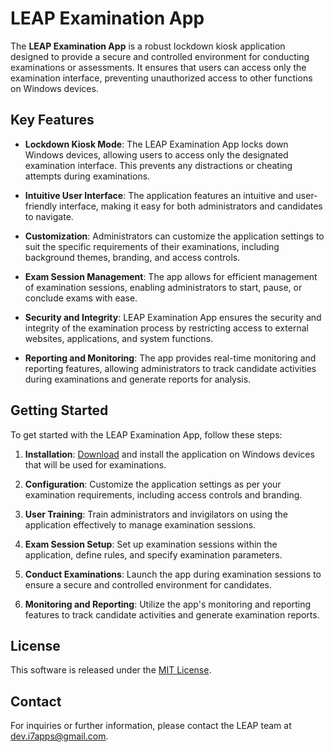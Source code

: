 # LEAP Examination App

The **LEAP Examination App** is a robust lockdown kiosk application designed to provide a secure and controlled environment for conducting examinations or assessments. It ensures that users can access only the examination interface, preventing unauthorized access to other functions on Windows devices.

## Key Features

- **Lockdown Kiosk Mode**: The LEAP Examination App locks down Windows devices, allowing users to access only the designated examination interface. This prevents any distractions or cheating attempts during examinations.

- **Intuitive User Interface**: The application features an intuitive and user-friendly interface, making it easy for both administrators and candidates to navigate.

- **Customization**: Administrators can customize the application settings to suit the specific requirements of their examinations, including background themes, branding, and access controls.

- **Exam Session Management**: The app allows for efficient management of examination sessions, enabling administrators to start, pause, or conclude exams with ease.

- **Security and Integrity**: LEAP Examination App ensures the security and integrity of the examination process by restricting access to external websites, applications, and system functions.

- **Reporting and Monitoring**: The app provides real-time monitoring and reporting features, allowing administrators to track candidate activities during examinations and generate reports for analysis.

## Getting Started

To get started with the LEAP Examination App, follow these steps:

1. **Installation**: [Download](https://github.com/Ojas1024/LEAP/releases/download/v1.0.0/Leap.Examination.App.exe) and install the application on Windows devices that will be used for examinations.

2. **Configuration**: Customize the application settings as per your examination requirements, including access controls and branding.

3. **User Training**: Train administrators and invigilators on using the application effectively to manage examination sessions.

4. **Exam Session Setup**: Set up examination sessions within the application, define rules, and specify examination parameters.

5. **Conduct Examinations**: Launch the app during examination sessions to ensure a secure and controlled environment for candidates.

6. **Monitoring and Reporting**: Utilize the app's monitoring and reporting features to track candidate activities and generate examination reports.


## License

This software is released under the [MIT License](LICENSE).

## Contact

For inquiries or further information, please contact the LEAP team at [dev.i7apps@gmail.com](mailto:dev.i7apps@gmail.com).
